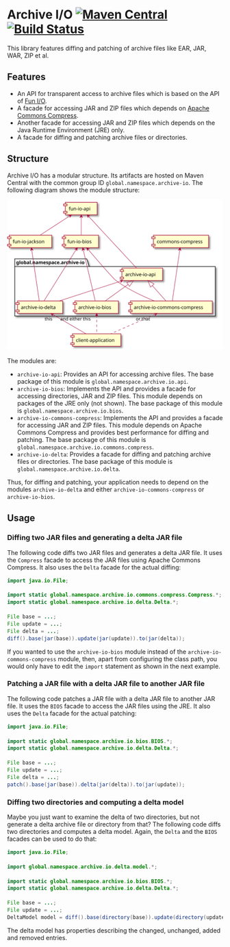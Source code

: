 # Archive I/O [![Maven Central](https://img.shields.io/maven-central/v/global.namespace.archive-io/archive-io-api.svg)](http://search.maven.org/#search%7Cga%7C1%7Cg%3A%22global.namespace.archive-io%22) [![Build Status](https://api.travis-ci.org/christian-schlichtherle/archive-io.svg)](https://travis-ci.org/christian-schlichtherle/archive-io)

This library features diffing and patching of archive files like EAR, JAR, WAR, ZIP et al.

## Features

+ An API for transparent access to archive files which is based on the API of [Fun I/O].
+ A facade for accessing JAR and ZIP files which depends on [Apache Commons Compress].
+ Another facade for accessing JAR and ZIP files which depends on the Java Runtime Environment (JRE) only.
+ A facade for diffing and patching archive files or directories.

## Structure

Archive I/O has a modular structure.
Its artifacts are hosted on Maven Central with the common group ID `global.namespace.archive-io`.
The following diagram shows the module structure:

![Module Structure](module-structure.svg)

The modules are:

+ `archive-io-api`: Provides an API for accessing archive files.
  The base package of this module is `global.namespace.archive.io.api`.
+ `archive-io-bios`: Implements the API and provides a facade for accessing directories, JAR and ZIP files.
  This module depends on packages of the JRE only (not shown).
  The base package of this module is `global.namespace.archive.io.bios`.
+ `archive-io-commons-compress`: Implements the API and provides a facade for accessing JAR and ZIP files.
  This module depends on Apache Commons Compress and provides best performance for diffing and patching.
  The base package of this module is `global.namespace.archive.io.commons.compress`.
+ `archive-io-delta`: Provides a facade for diffing and patching archive files or directories.
  The base package of this module is `global.namespace.archive.io.delta`.

Thus, for diffing and patching, your application needs to depend on the modules `archive-io-delta` and either
`archive-io-commons-compress` or `archive-io-bios`.

## Usage

### Diffing two JAR files and generating a delta JAR file

The following code diffs two JAR files and generates a delta JAR file.
It uses the `Compress` facade to access the JAR files using Apache Commons Compress.
It also uses the `Delta` facade for the actual diffing:

```java
import java.io.File;

import static global.namespace.archive.io.commons.compress.Compress.*;
import static global.namespace.archive.io.delta.Delta.*;

File base = ...;
File update = ...;
File delta = ...;
diff().base(jar(base)).update(jar(update)).to(jar(delta));
```

If you wanted to use the `archive-io-bios` module instead of the `archive-io-commons-compress` module, then, apart from
configuring the class path, you would only have to edit the `import` statement as shown in the next example.

### Patching a JAR file with a delta JAR file to another JAR file

The following code patches a JAR file with a delta JAR file to another JAR file.
It uses the `BIOS` facade to access the JAR files using the JRE.
It also uses the `Delta` facade for the actual patching:

```java
import java.io.File;

import static global.namespace.archive.io.bios.BIOS.*;
import static global.namespace.archive.io.delta.Delta.*;

File base = ...;
File update = ...;
File delta = ...;
patch().base(jar(base)).delta(jar(delta)).to(jar(update));
```

### Diffing two directories and computing a delta model

Maybe you just want to examine the delta of two directories, but not generate a delta archive file or directory from 
that?
The following code diffs two directories and computes a delta model.
Again, the `Delta` and the `BIOS` facades can be used to do that:

```java
import java.io.File;

import global.namespace.archive.io.delta.model.*;

import static global.namespace.archive.io.bios.BIOS.*;
import static global.namespace.archive.io.delta.Delta.*;

File base = ...;
File update = ...;
DeltaModel model = diff().base(directory(base)).update(directory(update)).toModel();
```

The delta model has properties describing the changed, unchanged, added and removed entries.

[Apache Commons Compress]: https://commons.apache.org/proper/commons-compress/
[Fun I/O]: https://github.com/christian-schlichtherle/fun-io
